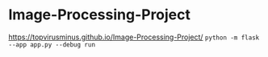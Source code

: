 # Image-Processing-Project
https://topvirusminus.github.io/Image-Processing-Project/
`python -m flask --app app.py --debug run`
